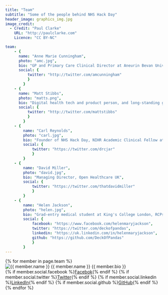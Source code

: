```yaml
---
title: "Team"
subtitle: "Some of the people behind NHS Hack Day"
header_image: graphics_img.jpg
image_credit: 
  - Credit: "Paul Clarke"
    URL: "http://paulclarke.com"
    Licence: "CC BY-NC"

team:
    - {
      name: "Anne Marie Cunningham",
      photo: "amc.jpg",
      bio: "GP and Primary Care Clinical Director at Aneurin Bevan University Health Board",
      social: {
          twitter: "http://twitter.com/amcunningham"
          }
        }
    - {
      name: "Matt Stibbs",
      photo: "matts.png",
      bio: "Digital health tech and product person, and long-standing geek :)",
      social: {
          twitter: "http://twitter.com/mattstibbs"
          }
        }  
    - {
        name: "Carl Reynolds",
        photo: "carl.jpg",
        bio: "Founder of NHS Hack Day, NIHR Academic Clinical Fellow at Imperial College Healthcare NHS Trust",
        social: {
            twitter: "https://twitter.com/drcjar"
            }
        }
    - {
        name: "David Miller",
        photo: "david.jpg",
        bio: "Managing Director, Open Healthcare UK",
        social: { 
            twitter: "https://twitter.com/thatdavidmiller"
            }
        }
    - {
        name: "Helen Jackson",
        photo: "helen.jpg",
        bio: "Grad-entry medical student at King's College London, RCPsych Pathfinder Fellow, researcher",
        social: {
            facebook: "https://www.facebook.com/helenmaryjackson", 
            twitter: "https://twitter.com/deckofpandas",
            linkedin: "https://uk.linkedin.com/in/helenmaryjackson",
            github: "https://github.com/DeckOfPandas"
            }
        }
---
```


<div class="team-members">
{% for member in page.team %}
    <div class="member">
        <img src="/assets/images/team/{{ member.photo }}" alt="{{ member.name }}">
        <span class="name">{{ member.name }}</span>
        <span class="bio">{{ member.bio }}</span>
        <div class="social">
            {% if member.social.facebook %}<a class="fa fa-facebook" href="{{ member.social.facebook }}"><span>Facebok</span></a>{% endif %}
            {% if member.social.twitter %}<a class="fa fa-twitter" href="{{ member.social.twitter }}"><span>Twitter</span></a>{% endif %}
            {% if member.social.linkedin %}<a class="fa fa-linkedin" href="{{ member.social.linkedin }}"><span>LinkedIn</span></a>{% endif %}
            {% if member.social.github %}<a class="fa fa-github-alt" href="{{ member.social.github }}"><span>GitHub</span></a>{% endif %}
        </div>
    </div>
{% endfor %}
</div>
